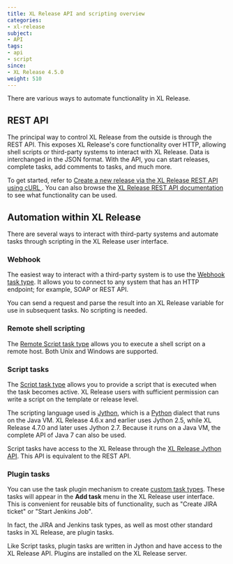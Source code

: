 ```yaml
---
title: XL Release API and scripting overview
categories:
- xl-release
subject:
- API
tags:
- api
- script
since:
- XL Release 4.5.0
weight: 510
---
```


There are various ways to automate functionality in XL Release.

## REST API

The principal way to control XL Release from the outside is through the REST API. This exposes XL Release's core functionality over HTTP, allowing shell scripts or third-party systems to interact with XL Release. Data is interchanged in the JSON format. With the API, you can start releases, complete tasks, add comments to tasks, and much more.

To get started, refer to [Create a new release via the XL Release REST API using cURL ](/xl-release/how-to/create-a-new-release-via-rest-api-using-curl.html). You can also browse the [XL Release REST API documentation](/xl-release/latest/rest-api/) to see what functionality can be used.

## Automation within XL Release

There are several ways to interact with third-party systems and automate tasks through scripting in the XL Release user interface.

### Webhook

The easiest way to interact with a third-party system is to use the [Webhook task type](/xl-release/how-to/create-a-webhook-task.html). It allows you to connect to any system that has an HTTP endpoint; for example, SOAP or REST API.

You can send a request and parse the result into an XL Release variable for use in subsequent tasks. No scripting is needed.

### Remote shell scripting

The [Remote Script task type](/xl-release/concept/introduction-to-the-xl-release-remote-script-plugin.html) allows you to execute a shell script on a remote host. Both Unix and Windows are supported.

### Script tasks

The [Script task type](/xl-release/how-to/create-a-script-task.html) allows you to provide a script that is executed when the task becomes active. XL Release users with sufficient permission can write a script on the template or release level.

The scripting language used is [Jython](http://www.jython.org/), which is a [Python](https://www.python.org/) dialect that runs on the Java VM. XL Release 4.6.x and earlier uses Jython 2.5, while XL Release 4.7.0 and later uses Jython 2.7. Because it runs on a Java VM, the complete API of Java 7 can also be used.

Script tasks have access to the XL Release through the [XL Release Jython API](/jython-docs/#!/xl-release/4.8.x/). This API is equivalent to the REST API.

### Plugin tasks

You can use the task plugin mechanism to create [custom task types](/xl-release/how-to/create-custom-task-types-in-xl-release.html). These tasks will appear in the **Add task** menu in the XL Release user interface. This is convenient for reusable bits of functionality, such as "Create JIRA ticket" or "Start Jenkins Job".

In fact, the JIRA and Jenkins task types, as well as most other standard tasks in XL Release, are plugin tasks.

Like Script tasks, plugin tasks are written in Jython and have access to the XL Release API. Plugins are installed on the XL Release server.
